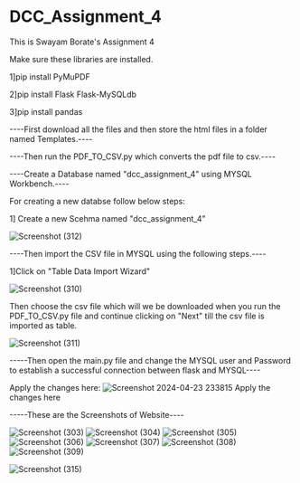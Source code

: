 # DCC_Assignment_4
This is Swayam Borate's Assignment 4

Make sure these libraries are installed.

1]pip install PyMuPDF

2]pip install Flask Flask-MySQLdb

3]pip install pandas


----First download all the files and then store the html files in a folder named Templates.----

----Then run the PDF_TO_CSV.py which converts the pdf file to csv.----

----Create a Database named "dcc_assignment_4" using MYSQL Workbench.----

For creating a new databse follow below steps:

1] Create a new Scehma named "dcc_assignment_4"

![Screenshot (312)](https://github.com/SwayamBorateIIT/DCC_Assignment_4/assets/167902886/f6aedf13-70ca-4088-8f25-dea60defa59f)


----Then import the CSV file in MYSQL using the following steps.----

1]Click on "Table Data Import Wizard"

![Screenshot (310)](https://github.com/SwayamBorateIIT/DCC_Assignment_4/assets/167902886/47171f4e-4772-47f1-9bc3-6cd98201dfc4)

Then choose the csv file which will we be downloaded when you run the PDF_TO_CSV.py file and continue clicking on "Next" till the csv file is imported as table.

![Screenshot (311)](https://github.com/SwayamBorateIIT/DCC_Assignment_4/assets/167902886/c736b2bb-a616-4a4d-af29-ac685dc27453)

-----Then open the main.py file and change the MYSQL user and Password to establish a successful connection between flask and MYSQL----

Apply the changes here:
![Screenshot 2024-04-23 233815](https://github.com/SwayamBorateIIT/DCC_Assignment_4/assets/167902886/c6ed1466-364d-479e-b618-ab66ddd009bd)
Apply the changes here


-----These are the Screenshots of Website----

![Screenshot (303)](https://github.com/SwayamBorateIIT/DCC_Assignment_4/assets/167902886/4493ed3e-8f37-4ed1-995b-864e37bc2326)
![Screenshot (304)](https://github.com/SwayamBorateIIT/DCC_Assignment_4/assets/167902886/69ac10e6-9d89-403a-a519-d49520621ce0)
![Screenshot (305)](https://github.com/SwayamBorateIIT/DCC_Assignment_4/assets/167902886/d9f4cca8-a2fa-4fb2-b6da-cb2f9f287418)
![Screenshot (306)](https://github.com/SwayamBorateIIT/DCC_Assignment_4/assets/167902886/6accd42c-be6f-4833-a57d-548fbdac409d)
![Screenshot (307)](https://github.com/SwayamBorateIIT/DCC_Assignment_4/assets/167902886/1099f636-5733-4cd0-8fd5-6d2abf93f4dd)
![Screenshot (308)](https://github.com/SwayamBorateIIT/DCC_Assignment_4/assets/167902886/31728ab4-42d4-41f2-8230-f6ccbdb80d96)
![Screenshot (309)](https://github.com/SwayamBorateIIT/DCC_Assignment_4/assets/167902886/6bc8bc8f-388c-4a97-95b1-d30da79e2124)

![Screenshot (315)](https://github.com/SwayamBorateIIT/DCC_Assignment_4/assets/167902886/a3e02eeb-cfe9-4a16-9cc5-44346dd86451)

